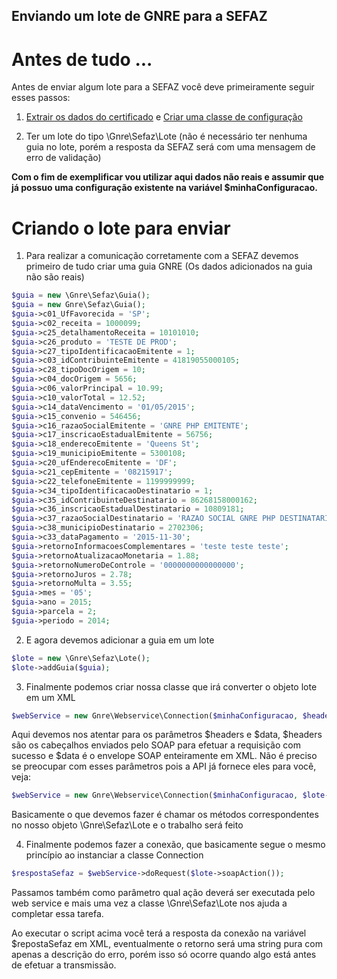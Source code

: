 ## Enviando um lote de GNRE para a SEFAZ

# Antes de tudo ...

Antes de enviar algum lote para a SEFAZ você deve primeiramente seguir esses passos:

1) [Extrair os dados do certificado](./extraindo-dados-certificado.md) e [Criar uma classe de configuração](./usando-dados-certificado-extraido.md)

2) Ter um lote do tipo \Gnre\Sefaz\Lote (não é necessário ter nenhuma guia no lote, porém a resposta da SEFAZ será com uma mensagem de erro de validação)

**Com o fim de exemplificar vou utilizar aqui dados não reais e assumir que já possuo uma configuração existente na variável $minhaConfiguracao.**


# Criando o lote para enviar

1) Para realizar a comunicação corretamente com a SEFAZ devemos primeiro de tudo criar uma guia GNRE (Os dados adicionados na guia não são reais)

```php
$guia = new \Gnre\Sefaz\Guia();
$guia = new Gnre\Sefaz\Guia();
$guia->c01_UfFavorecida = 'SP';
$guia->c02_receita = 1000099;
$guia->c25_detalhamentoReceita = 10101010;
$guia->c26_produto = 'TESTE DE PROD';
$guia->c27_tipoIdentificacaoEmitente = 1;
$guia->c03_idContribuinteEmitente = 41819055000105;
$guia->c28_tipoDocOrigem = 10;
$guia->c04_docOrigem = 5656;
$guia->c06_valorPrincipal = 10.99;
$guia->c10_valorTotal = 12.52;
$guia->c14_dataVencimento = '01/05/2015';
$guia->c15_convenio = 546456;
$guia->c16_razaoSocialEmitente = 'GNRE PHP EMITENTE';
$guia->c17_inscricaoEstadualEmitente = 56756;
$guia->c18_enderecoEmitente = 'Queens St';
$guia->c19_municipioEmitente = 5300108;
$guia->c20_ufEnderecoEmitente = 'DF';
$guia->c21_cepEmitente = '08215917';
$guia->c22_telefoneEmitente = 1199999999;
$guia->c34_tipoIdentificacaoDestinatario = 1;
$guia->c35_idContribuinteDestinatario = 86268158000162;
$guia->c36_inscricaoEstadualDestinatario = 10809181;
$guia->c37_razaoSocialDestinatario = 'RAZAO SOCIAL GNRE PHP DESTINATARIO';
$guia->c38_municipioDestinatario = 2702306;
$guia->c33_dataPagamento = '2015-11-30';
$guia->retornoInformacoesComplementares = 'teste teste teste';
$guia->retornoAtualizacaoMonetaria = 1.88;
$guia->retornoNumeroDeControle = '0000000000000000';
$guia->retornoJuros = 2.78;
$guia->retornoMulta = 3.55;
$guia->mes = '05';
$guia->ano = 2015;
$guia->parcela = 2;
$guia->periodo = 2014;
```
2) E agora devemos adicionar a guia em um lote
```php
$lote = new \Gnre\Sefaz\Lote();
$lote->addGuia($guia);
```
3) Finalmente podemos criar nossa classe que irá converter o objeto lote em um XML
```php
$webService = new Gnre\Webservice\Connection($minhaConfiguracao, $headers, $data);
```
Aqui devemos nos atentar para os parâmetros $headers e $data, $headers são os cabeçalhos enviados pelo SOAP para efetuar a requisição com sucesso e $data é o envelope SOAP enteiramente em XML.
Não é preciso se preocupar com esses parâmetros pois a API já fornece eles para você, veja:
```php
$webService = new Gnre\Webservice\Connection($minhaConfiguracao, $lote->getHeaderSoap(), $lote->toXml());
```
Basicamente o que devemos fazer é chamar os métodos correspondentes no nosso objeto \Gnre\Sefaz\Lote e o trabalho será feito

4) Finalmente podemos fazer a conexão, que basicamente segue o mesmo princípio ao instanciar a classe Connection
```php
$respostaSefaz = $webService->doRequest($lote->soapAction());
```
Passamos também como parâmetro qual ação deverá ser executada pelo web service e mais uma vez a classe \Gnre\Sefaz\Lote nos ajuda a completar essa tarefa.

Ao executar o script acima você terá a resposta da conexão na variável $repostaSefaz em XML, eventualmente o retorno será uma string pura com apenas a descrição do erro, porém isso só ocorre quando algo está antes de efetuar a transmissão.